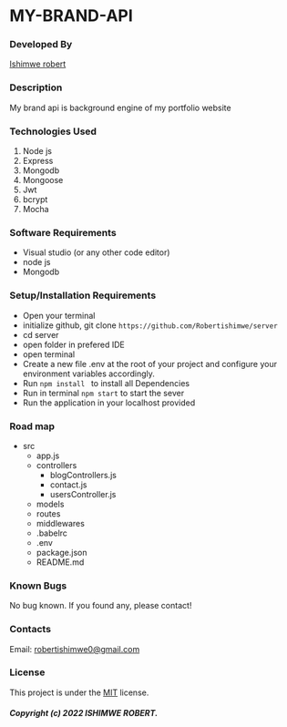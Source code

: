 # MY-BRAND-API

### Developed By
[Ishimwe robert](https://github.com/Robertishimwe)

### Description
My brand api is background engine of my portfolio website

### Technologies Used

1. Node js
2. Express
3. Mongodb
4. Mongoose 
5. Jwt
6. bcrypt
7. Mocha

### Software Requirements

* Visual studio (or any other code editor)
* node js
* Mongodb

### Setup/Installation Requirements

* Open your terminal
* initialize github, git clone ` https://github.com/Robertishimwe/server `
* cd server
* open folder in prefered IDE
* open terminal
* Create a new file .env at the root of your project and configure your environment variables accordingly.
* Run `npm install ` to install all Dependencies
* Run in terminal `npm start` to start the sever
* Run the application in your localhost provided


### Road map
-  src
   - app.js
   - controllers
     - blogControllers.js
     - contact.js
     - usersController.js
   - models
   - routes
   - middlewares
   - .babelrc
   - .env
   - package.json
   - README.md




### Known Bugs
No bug known. If you found any, please contact!

### Contacts
Email: robertishimwe0@gmail.com



### License
This project is under the [MIT](https://github.com/Robertishimwe) license.

##### Copyright (c) 2022 ISHIMWE ROBERT.